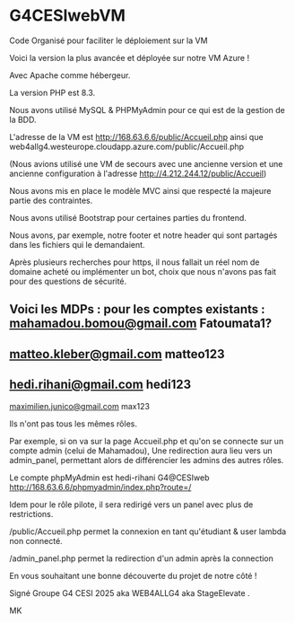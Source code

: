 # G4CESIwebVM

Code Organisé pour faciliter le déploiement sur la VM


Voici la version la plus avancée et déployée sur notre VM Azure !

Avec Apache comme hébergeur.

La version PHP est 8.3.

Nous avons utilisé MySQL & PHPMyAdmin pour ce qui est de la gestion de la BDD.


L'adresse de la VM est http://168.63.6.6/public/Accueil.php
ainsi que web4allg4.westeurope.cloudapp.azure.com/public/Accueil.php

(Nous avions utilisé une VM de secours avec une ancienne version et une ancienne configuration à l'adresse http://4.212.244.12/public/Accueil)

Nous avons mis en place le modèle MVC ainsi que respecté la majeure partie des contraintes.

Nous avons utilisé Bootstrap pour certaines parties du frontend.

Nous avons, par exemple, notre footer et notre header qui sont partagés dans les fichiers qui le demandaient.

Après plusieurs recherches pour https, il nous fallait un réel nom de domaine acheté ou implémenter un bot, choix que nous n'avons pas fait pour des questions de sécurité.

Voici les MDPs : pour les comptes existants :
mahamadou.bomou@gmail.com
Fatoumata1?
----------------------------------------------
matteo.kleber@gmail.com
matteo123
------------------------------------------------
hedi.rihani@gmail.com
hedi123
---------------------------------------------------
maximilien.junico@gmail.com
max123

Ils n'ont pas tous les mêmes rôles.

Par exemple, si on va sur la page Accueil.php et qu'on se connecte sur un compte admin (celui de Mahamadou),
Une redirection aura lieu vers un admin_panel, permettant alors de différencier les admins des autres rôles.

Le compte phpMyAdmin est hedi-rihani G4@CESIweb http://168.63.6.6/phpmyadmin/index.php?route=/

Idem pour le rôle pilote, il sera redirigé vers un panel avec plus de restrictions.

/public/Accueil.php permet la connexion en tant qu'étudiant & user lambda non connecté.

/admin_panel.php permet la redirection d'un admin après la connection

En vous souhaitant une bonne découverte du projet de notre côté !

Signé Groupe G4 CESI 2025 aka WEB4ALLG4 aka StageElevate .

MK

